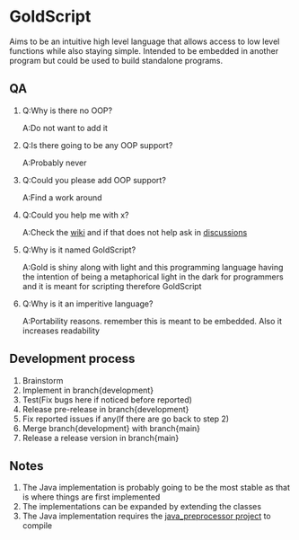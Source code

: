 # GoldScript
Aims to be an intuitive high level language that allows access to low level functions while also staying simple. Intended to be embedded in another program but could be used to build standalone programs. 
## QA
1. Q:Why is there no OOP?

   A:Do not want to add it
2. Q:Is there going to be any OOP support?
   
   A:Probably never
3. Q:Could you please add OOP support?
   
   A:Find a work around
4. Q:Could you help me with x?

   A:Check the [wiki](https://github.com/Melthen-bor/GoldScript/wiki) and if that does not help ask in [discussions](https://github.com/Melthen-bor/GoldScript/discussions)
5. Q:Why is it named GoldScript?

   A:Gold is shiny along with light and this programming language having the intention of being a metaphorical light in the dark for programmers and it is meant for scripting therefore GoldScript
7. Q:Why is it an imperitive language?

   A:Portability reasons. remember this is meant to be embedded. Also it increases readability
## Development process
1. Brainstorm
2. Implement in branch{development}
3. Test(Fix bugs here if noticed before reported)
4. Release pre-release in branch{development}
5. Fix reported issues if any(If there are go back to step 2)
6. Merge branch{development} with branch{main}
7. Release a release version in branch{main}
## Notes 
1. The Java implementation is probably going to be the most stable as that is where things are first implemented
2. The implementations can be expanded by extending the classes
3. The Java implementation requires the [java_preprocessor project](https://github.com/Melthen-bor/java_preprocessor/tree/main) to compile
